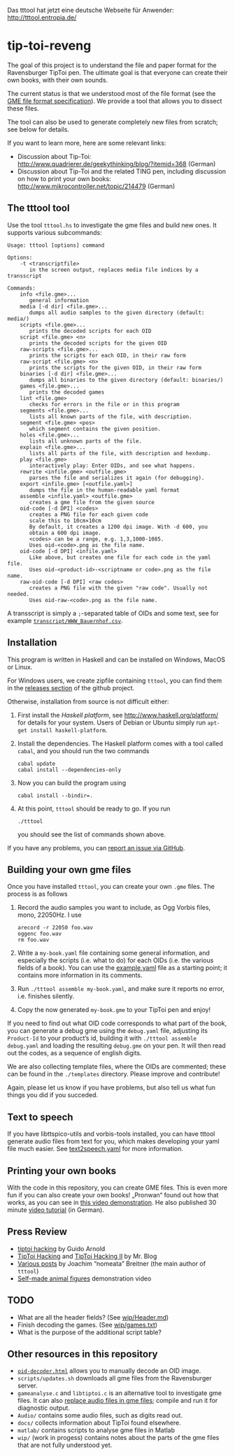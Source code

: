 Das tttool hat jetzt eine deutsche Webseite für Anwender: http://tttool.entropia.de/

tip-toi-reveng
==============


The goal of this project is to understand the file and paper format for the
Ravensburger TipToi pen. The ultimate goal is that everyone can create their
own books, with their own sounds.

The current status is that we understood most of the file format (see the
[GME file format specification](GME-Format.md)). We provide a tool that allows
you to dissect these files.

The tool can also be used to generate completely new files from scratch; see
below for details.

If you want to learn more, here are some relevant links:
 * Discussion about Tip-Toi: http://www.quadrierer.de/geekythinking/blog/?itemid=368 (German)
 * Discussion about Tip-Toi and the related TING pen, including discussion on how to print your own books: http://www.mikrocontroller.net/topic/214479 (German)

The tttool tool
---------------

Use the tool `tttool.hs` to investigate the gme files and build new ones. It
supports various subcommands:

    Usage: tttool [options] command

    Options:
        -t <transcriptfile>
           in the screen output, replaces media file indices by a transscript

    Commands:
        info <file.gme>...
           general information
        media [-d dir] <file.gme>...
           dumps all audio samples to the given directory (default: media/)
        scripts <file.gme>...
           prints the decoded scripts for each OID
        script <file.gme> <n>
           prints the decoded scripts for the given OID
        raw-scripts <file.gme>...
           prints the scripts for each OID, in their raw form
        raw-script <file.gme> <n>
           prints the scripts for the given OID, in their raw form
        binaries [-d dir] <file.gme>...
           dumps all binaries to the given directory (default: binaries/)
        games <file.gme>...
           prints the decoded games
        lint <file.gme>
           checks for errors in the file or in this program
        segments <file.gme>...
           lists all known parts of the file, with description.
        segment <file.gme> <pos>
           which segment contains the given position.
        holes <file.gme>...
           lists all unknown parts of the file.
        explain <file.gme>...
           lists all parts of the file, with description and hexdump.
        play <file.gme>
           interactively play: Enter OIDs, and see what happens.
        rewrite <infile.gme> <outfile.gme>
           parses the file and serializes it again (for debugging).
        export <infile.gme> [<outfile.yaml>]
           dumps the file in the human-readable yaml format
        assemble <infile.yaml> <outfile.gme>
           creates a gme file from the given source
        oid-code [-d DPI] <codes>
           creates a PNG file for each given code
           scale this to 10cm×10cm
           By default, it creates a 1200 dpi image. With -d 600, you
           obtain a 600 dpi image.
           <codes> can be a range, e.g. 1,3,1000-1085.
           Uses oid-<code>.png as the file name.
        oid-code [-d DPI] <infile.yaml>
           Like above, but creates one file for each code in the yaml file.
           Uses oid-<product-id>-<scriptname or code>.png as the file name.
        raw-oid-code [-d DPI] <raw codes>
           creates a PNG file with the given "raw code". Usually not needed.
           Uses oid-raw-<code>.png as the file name.

A transscript is simply a `;`-separated table of OIDs and some text, see for example [`transcript/WWW_Bauernhof.csv`](transcript/WWW_Bauernhof.csv).


Installation
------------

This program is written in Haskell and can be installed on Windows, MacOS or Linux.

For Windows users, we create zipfile containing `tttool`, you can find them in
the [releases section](https://github.com/entropia/tip-toi-reveng/releases) of
the github project.

Otherwise, installation from source is not difficult either:

 1. First install the *Haskell platform*, see http://www.haskell.org/platform/
    for details for your system. Users of Debian or Ubuntu simply run `apt-get
    install haskell-platform`.

 2. Install the dependencies. The Haskell platform comes with a tool called
    `cabal`, and you should run the two commands

        cabal update
        cabal install --dependencies-only

 3. Now you can build the program using

        cabal install --bindir=.

 4. At this point, `tttool` should be ready to go. If you run

        ./tttool

    you should see the list of commands shown above.

If you have any problems, you can [report an issue via GitHub](https://github.com/entropia/tip-toi-reveng/issues).

Building your own gme files
---------------------------

Once you have installed `tttool`, you can create your own `.gme` files. The
process is as follows

 1. Record the audio samples you want to include, as Ogg Vorbis files, mono, 22050Hz. I use

        arecord -r 22050 foo.wav
        oggenc foo.wav
        rm foo.wav

 2. Write a `my-book.yaml` file containing some general information, and especially
    the scripts (i.e. what to do) for each OIDs (i.e. the various fields of a
    book). You can use the [example.yaml](example.yaml) file as a starting
    point; it contains more information in its comments.

 3. Run `./tttool assemble my-book.yaml`, and make sure it reports no error, i.e.
    finishes silently.

 4. Copy the now generated `my-book.gme` to your TipToi pen and enjoy!

If you need to find out what OID code corresponds to what part of the book, you
can generate a debug gme using the `debug.yaml` file, adjusting its
`Product-Id` to your product’s id, building it with `./tttool assemble
debug.yaml` and loading the resulting `debug.gme` on your pen.  It will then
read out the codes, as a sequence of english digits.

We are also collecting template files, where the OIDs are commented; these can
be found in the `./templates` directory. Please improve and contribute!

Again, please let us know if you have problems, but also tell us what fun
things you did if you succeded.

Text to speech
--------------

If you have libttspico-utils and vorbis-tools installed, you can have tttool
generate audio files from text for you, which makes developing your yaml file
much easier. See [text2speech.yaml](text2speech.yaml) for more information.

Printing your own books
-----------------------

With the code in this repository, you can create GME files. This is even more
fun if you can also create your own books! „Pronwan“ found out how that works,
as you can see in [this video demonstration](http://youtu.be/KC97F4PfNhk). He
also published 30 minute [video tutorial](http://youtu.be/4AjvjFM8GzM) (in
German).

Press Review
------------

 * [tiptoi hacking](https://blogs.fsfe.org/guido/2014/05/tiptoi-hacking-und-systemanforderungen/) by Guido Arnold
 * [TipToi Hacking](http://www.nerd.junetz.de/blogbox/index.php?/archives/1377-TipToi-Hacking.html) and [TipToi Hacking II](http://www.nerd.junetz.de/blogbox/index.php?/archives/1378-TipToi-Hacking-II.html) by Mr. Blog
 * [Various posts](https://www.joachim-breitner.de/blog/tag/Tiptoi) by Joachim “nomeata” Breitner (the main author of `tttool`)
 * [Self-made animal figures](https://www.youtube.com/watch?v=Yic57Y9VORA&app=desktop) demonstration video

TODO
----

 * What are all the header fields? (See [wip/Header.md](wip/Header.md))
 * Finish decoding the games. (See [wip/games.txt](wip/games.txt))
 * What is the purpose of the additional script table?

Other resources in this repository
----------------------------------

 * [`oid-decoder.html`](http://htmlpreview.github.io/?https://github.com/entropia/tip-toi-reveng/blob/master/oid-decoder.html) allows you to manually decode an OID image.
 * `scripts/updates.sh` downloads all gme files from the Ravensburger server.
 * `gameanalyse.c` and `libtiptoi.c` is an alternative tool to investigate gme
   files. It can also [replace audio files in gme files](Audio/README.md);
   compile and run it for diagnostic output.
 * `Audio/` contains some audio files, such as digits read out.
 * `docs/` collects information about TipToi found elsewhere.
 * `matlab/` contains scripts to analyse gme files in Matlab
 * `wip/` (work in progess) contains notes about the parts of the gme files that are not
   fully understood yet.


